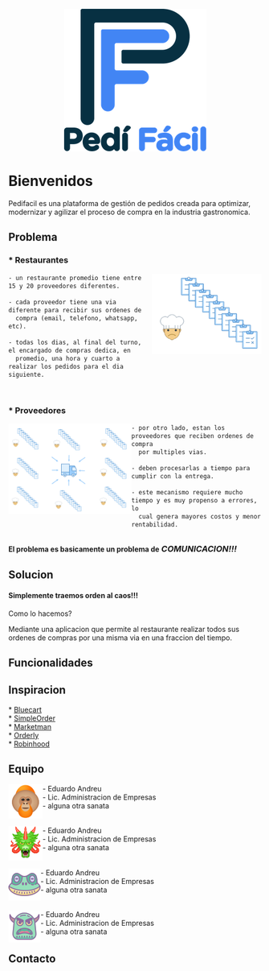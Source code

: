 
<p align="center">
  <img src="design/logos/logos_README/logoPediFacil_README.png">
</p>

<h1>Bienvenidos</h1>
Pedifacil es una plataforma de gestión de pedidos creada para optimizar, modernizar y agilizar el proceso de compra en la industria gastronomica.<br>

<h2>Problema</h2>

<h3 align="left">* Restaurantes</h3>

<img align="right" width="218" height="160" src="design/logos/logos_README/img_chefOrder_README.png">

    - un restaurante promedio tiene entre 15 y 20 proveedores diferentes.
    
    - cada proveedor tiene una via diferente para recibir sus ordenes de 
      compra (email, telefono, whatsapp, etc).
      
    - todas los dias, al final del turno, el encargado de compras dedica, en 
      promedio, una hora y cuarto a realizar los pedidos para el dia siguiente.

</br>
<h3 align="left">* Proveedores</h3>

<img align="left" width="245" height="180" src="design/logos/logos_README/img_supplierProcess_README.png">

    - por otro lado, estan los proveedores que reciben ordenes de compra 
      por multiples vias.
      
    - deben procesarlas a tiempo para cumplir con la entrega.
      
    - este mecanismo requiere mucho tiempo y es muy propenso a errores, lo 
      cual genera mayores costos y menor rentabilidad.
</br>

<h4 align="center" style="display: inline" style="clear:none">El problema es basicamente un problema de</h4> <h3 align="center" style="display: inline" style="clear:none"><em>COMUNICACION!!!</em></h2>

<h2>Solucion</h2>

<h4>Simplemente traemos orden al caos!!!</h4>

Como lo hacemos?<br>

Mediante una aplicacion que permite al restaurante realizar todos sus ordenes de compras por una misma via en una fraccion del tiempo.<br>


<h2>Funcionalidades</h2>


<h2>Inspiracion</h2>
* <a href="https://www.bluecart.com" target="_blank">Bluecart</a><br>
* <a href="https://www.simpleorder.com" target="_blank">SimpleOrder</a><br>
* <a href="https://www.marketman.com" target="_blank">Marketman</a><br>
* <a href="https://www.getorderly.com" target="_blank">Orderly</a><br>
* <a href="https://www.robinhood.com" target="_blank">Robinhood</a><br>

<h2>Equipo</h2>

  <img align="left" src="design/logos/logos_README/team1_README.png">
  - Eduardo Andreu<br>
  - Lic. Administracion de Empresas<br>
  - alguna otra sanata<br>
  <h6></h6>
  <img align="left" src="design/logos/logos_README/team2_README.png">
  - Eduardo Andreu<br>
  - Lic. Administracion de Empresas<br>
  - alguna otra sanata<br>
  <h6></h6>
  <img align="left" src="design/logos/logos_README/team3_README.png">
  - Eduardo Andreu<br>
  - Lic. Administracion de Empresas<br>
  - alguna otra sanata<br>
  <h6></h6>
  <img align="left" src="design/logos/logos_README/team4_README.png">
  - Eduardo Andreu<br>
  - Lic. Administracion de Empresas<br>
  - alguna otra sanata<br>
  <h6></h6>
  

<h2>Contacto</h2>

